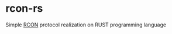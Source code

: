 # rcon-rs

Simple [RCON](https://developer.valvesoftware.com/wiki/Source_RCON_Protocol) protocol realization on RUST programming language
